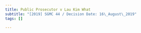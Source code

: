 ```yaml
---
title: Public Prosecutor v Lau Kim What
subtitle: "[2019] SGMC 44 / Decision Date: 16\_August\_2019"
tags: []

---
```

